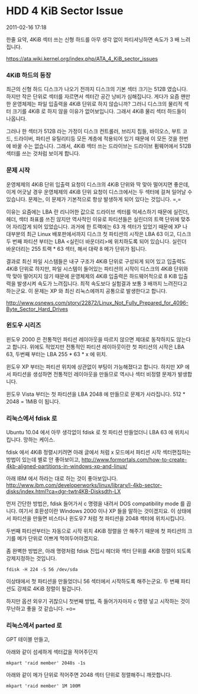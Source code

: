 # HDD 4 KiB Sector Issue

2011-02-16 17:18

한줄 요약, 4KiB 섹터 쓰는 신형 하드를 아무 생각 없이 파티셔닝하면 속도가 3 배 느려집니다.

<https://ata.wiki.kernel.org/index.php/ATA_4_KiB_sector_issues>

### 4KiB 하드의 등장

최근의 신형 하드 디스크가 나오기 전까지 디스크의 기본 섹터 크기는 512B 였습니다.
하지만 작은 단위로 섹터를 자르면서 섹터간 공간 낭비가 심해집니다.
게다가 요즘 왠만한 운영체제는 파일 입출력을 4KiB 단위로 하지 않습니까?
그러니 디스크의 물리적 섹터 크기를 4KiB 로 하지 않을 이유가 없어보입니다.
그래서 4KiB 물리 섹터 하드들이 나옵니다.

그러나 한 섹터가 512B 라는 가정이 디스크 컨트롤러, 브리지 칩들,  바이오스, 부트 코드, 드라이버, 파티션 유틸리티등
모든 계층에 적용되어 있기 때문에 이 모든 것을 한번에 바꿀 수는 없습니다.
그래서, 4KiB 섹터 쓰는 드라이브는 드라이브 펌웨어에서 512B 섹터를 쓰는 것처럼 보이게 합니다.

### 문제 시작

운영체제의 4KiB 단위 입출력 요청이 디스크의 4KiB 단위와 딱 맞아 떨어지면 좋은데,
이게 어긋날 경우 운영체제의 4KiB 단위 요청이 디스크에서는 두 섹터에 걸쳐 일어날 수 있습니다.
문제는, 이 문제가 기본적으로 항상 발생하게 되어 있다는 것입니다. =,=

이유는 요즘에는 LBA 란 리니어한 값으로 드라이브 섹터를 억세스하기 때문에 실린더, 헤더, 섹터 좌표를 쓰진 않지만
역사적인 이유로 파티션들은 실린더의 트랙 단위에 맞추어 자리잡게 되어 있었습니다.
과거에 한 트랙에는 63 개 섹터가 있었기 때문에 XP 나 대부분의 최근 Linux 배포판에서까지
디스크 첫 파티션의 시작은 LBA 63 이고,
디스크 두 번째 파티션 부터는 LBA <실린더 바운더리>에 위치하도록 되어 있습니다.
실린더 바운더리는 255 트랙 * 63 섹터, 해서 대략 8 메가 단위가 됩니다.

결과로 최신 파일 시스템들은 내구 구조가 4KiB 단위로 구성되게 되어 있고 입출력도 4KiB 단위로 하지만,
파일 시스템이 들어있는 파티션의 시작이 디스크의 4KiB 단위와 딱 맞아 떨어지지 않기 때문에
운영체제의 4KiB 입출력은 하드웨어적으로 8 KiB 입출력을 발생시켜 속도가 느려집니다.
최적 속도보다 실험결과 보통 3 배까지 느려진다고 하는군요.
이 문제는 XP 와 최신 리눅스에까지 공통으로 발생한다고 합니다.

<http://www.osnews.com/story/22872/Linux_Not_Fully_Prepared_for_4096-Byte_Sector_Hard_Drives>

### 윈도우 시리즈

윈도우 2000 은 전통적인 파티션 레이아웃을 따르지 않으면 제대로 동작하지도 않는다고 합니다.
위에도 적었지만 전통적인 파티션 레이아웃이란 첫 파티션의 시작은 LBA 63, 두번째 부터는 LBA 255 * 63 * x 에 위치.

윈도우 XP 부터는 파티션 위치에 상관없이 부팅이 가능해졌다고 합니다.
하지만 XP 에서 파티션을 생성하면 전통적인 레이아웃을 만들므로 역시나 섹터 비정렬 문제가 발생합니다.

윈도우 Vista 부터는 첫 파티션을 LBA 2048 에 만들므로 문제가 사라집니다.
512 * 2048 = 1MiB 이 됩니다.


### 리눅스에서 fdisk 로

Ubuntu 10.04 에서 아무 생각없이 fdisk 로 첫 파티션 만들었더니 LBA 63 에 위치시킵니다.
망하는 케이스.

fdisk 에서 4KiB 정렬시키려면 아래 글에서 처럼 x 모드에서 파티션 시작 섹터편집하는 방법이 있는데 별로 안 좋아보이고,
<http://www.formortals.com/how-to-create-4kb-aligned-partitions-in-windows-xp-and-linux/>

아래 IBM 에서 하라는 대로 하는 것이 좋아보입니다.
<http://www.ibm.com/developerworks/linux/library/l-4kb-sector-disks/index.html?ca=dgr-twtr4KB-Disksdth-LX>

먼저 간단한 방법은, fdisk 들어가서 c 명령을 내려서 DOS compatibility mode 를 끕니다.
여기서 호환성이란 Windows 2000 이나 XP 들을 말하는 것이겠지요.
이 상태에서 파티션을 만들면 비스타나 윈도우7 처럼 첫 파티션을 2048 섹터에 위치시킵니다.

두번째 파티션부터는 자동으로 시작 위치 4KiB 정렬을 안 해주기 때문에
첫 파티션의 크기를 메가 단위로 이쁘게 먹여두어야겠지요.

좀 완벽한 방법은, 아래 명령처럼 fdisk 진입시 헤더와 섹터 단위를 4KiB 정렬이 되도록 강제지정하는 것입니다.

	fdisk -H 224 -S 56 /dev/sda

이상태에서 첫 파티션을 만들었더니 56 섹터에서 시작하도록 해주는군요.
두 번째 파티션도 강제로 4KiB 정렬이 될겁니다.

하지만 옵션 외우기 귀찮으니 첫번째 방법,
즉 들어가자마자 c 명령 넣고 시작하는 것이 무난하고 좋을 것 같습니다. =o=


### 리눅스에서 parted 로

GPT 테이블 만들고,

아래와 같이 섬세하게 섹터값을 적어주던지

	mkpart 'raid member' 2048s -1s

아래와 같이 메가 단위로 적어주면 2048 섹터 단위로 정렬해주니 깨끗합니다.

	mkpart 'raid member' 1M 100M

